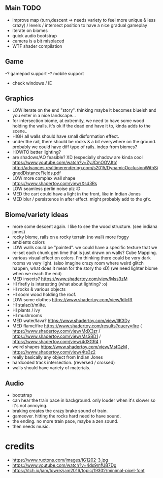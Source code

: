 ## Main TODO
- improve map (turn,descent => needs variety to feel more unique & less crazy) / levels / intersect position to have a nice gradual gameplay
- iterate on biomes
- quick audio bootstrap
- camera is a bit misplaced
- WTF shader compilation

## Game
-? gamepad support
-? mobile support
- check windows / IE

## Graphics
- LOW iterate on the end "story". thinking maybe it becomes blueish and you enter in a nice landscape...
- for intersection biome, at extremity, we need to have some wood holding the walls. it's ok if the dead end have it to, kinda adds to the scene..
- HIGH all walls should have small disformation effect.
- under the rail, there should be rocks & a bit everywhere on the ground. probably we could have diff type of rails. indep from biomes?
- HOWTO better lighting?
- are shadows/AO feasible? XD (especially shadow are kinda cool https://www.youtube.com/watch?v=ZyJCmOOVJto) http://advances.realtimerendering.com/s2015/DynamicOcclusionWithSignedDistanceFields.pdf
- LOW more complex wall shape https://www.shadertoy.com/view/Xsd3Rs
- LOW seamless perlin noise plz :D
- MED the cart could have a light in the front, like in Indian Jones
- MED blur / persistence in after effect. might probably add to the gfx.

## Biome/variety ideas

- more some descent again. I like to see the wood structure. (see indiana jones)
- rocky biome, rails on a rocky terrain (no wall) more foggy
- ambients colors
- LOW walls could be "painted". we could have a specific texture that we re-set each chunk gen time that is just drawn on walls? Cube Mapping.
- various visual effect on colors. I'm thinking there could be very dark rooms vs very light. (also imagine crazy room where weird glitch happen, what does it mean for the story tho xD) (we need lighter biome when we reach the end)
- MED insects? https://www.shadertoy.com/view/Mss3zM
- HI firefly is interesting (what about lighting? :o)
- HI rocks & various objects
- HI soom wood holding the roof.
- LOW some clothes https://www.shadertoy.com/view/ldlcRf
- HI stalac(t/m)ite.
- HI plants / ivy
- HI mushrooms
- MED water/lava? https://www.shadertoy.com/view/llK3Dy
- MED flame/fire https://www.shadertoy.com/results?query=fire ( https://www.shadertoy.com/view/MdX3zr / https://www.shadertoy.com/view/MsSBD1 / https://www.shadertoy.com/view/4dXGR4 )
- weird shapes https://www.shadertoy.com/view/MsfGzM , https://www.shadertoy.com/view/4ts3z2
- really basically any object from Indian Jones
- hardcoded track intersection. (reversed / crossed)
- walls should have variety of materials.

## Audio

- bootstrap
- can hear the train pace in background. only louder when it's slower so it's not annoying.
- braking creates the crazy brake sound of train.
- gameover. hitting the rocks hard need to have sound.
- the ending. no more train pace, maybe a zen sound.
- then needs music.

# credits

- https://www.ruxtons.com/images/IG1202-3.jpg
- https://www.youtube.com/watch?v=4ds9mfUB7Dg
- https://itch.io/jam/lowrezjam2016/topic/19302/minimal-pixel-font
